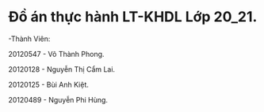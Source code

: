 # Đồ án thực hành LT-KHDL Lớp 20_21.
-Thành Viên:

  20120547 - Võ Thành Phong.
  
  20120128 - Nguyễn Thị Cẩm Lai.
  
  20120125 - Bùi Anh Kiệt.
  
  20120489 - Nguyễn Phi Hùng.
